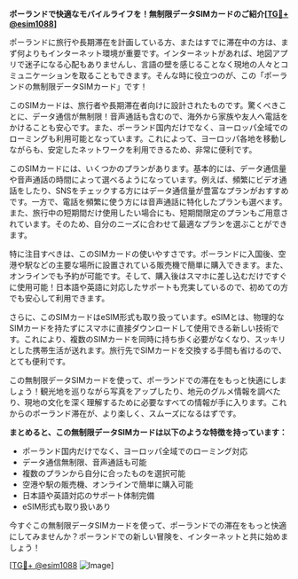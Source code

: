 **ポーランドで快適なモバイルライフを！無制限データSIMカードのご紹介[[TG💪+ @esim1088](https://t.me/s/esim1088)]**

ポーランドに旅行や長期滞在を計画している方、またはすでに滞在中の方は、まず何よりもインターネット環境が重要です。インターネットがあれば、地図アプリで迷子になる心配もありませんし、言語の壁を感じることなく現地の人々とコミュニケーションを取ることもできます。そんな時に役立つのが、この「ポーランドの無制限データSIMカード」です！

このSIMカードは、旅行者や長期滞在者向けに設計されたものです。驚くべきことに、データ通信が無制限！音声通話も含むので、海外から家族や友人へ電話をかけることも安心です。また、ポーランド国内だけでなく、ヨーロッパ全域でのローミングも利用可能となっています。これによって、ヨーロッパ各地を移動しながらも、安定したネットワークを利用できるため、非常に便利です。

このSIMカードには、いくつかのプランがあります。基本的には、データ通信量や音声通話の時間によって選べるようになっています。例えば、頻繁にビデオ通話をしたり、SNSをチェックする方にはデータ通信量が豊富なプランがおすすめです。一方で、電話を頻繁に使う方には音声通話に特化したプランも選べます。また、旅行中の短期間だけ使用したい場合にも、短期間限定のプランもご用意されています。そのため、自分のニーズに合わせて最適なプランを選ぶことができます。

特に注目すべきは、このSIMカードの使いやすさです。ポーランドに入国後、空港や駅などの主要な場所に設置されている販売機で簡単に購入できます。また、オンラインでも予約が可能です。そして、購入後はスマホに差し込むだけですぐに使用可能！日本語や英語に対応したサポートも充実しているので、初めての方でも安心して利用できます。

さらに、このSIMカードはeSIM形式も取り扱っています。eSIMとは、物理的なSIMカードを持たずにスマホに直接ダウンロードして使用できる新しい技術です。これにより、複数のSIMカードを同時に持ち歩く必要がなくなり、スッキリとした携帯生活が送れます。旅行先でSIMカードを交換する手間も省けるので、とても便利です。

この無制限データSIMカードを使って、ポーランドでの滞在をもっと快適にしましょう！観光地を巡りながら写真をアップしたり、地元のグルメ情報を調べたり、現地の文化を深く理解するために必要なすべての情報が手に入ります。これからのポーランド滞在が、より楽しく、スムーズになるはずです。

**まとめると、この無制限データSIMカードは以下のような特徴を持っています：**

- ポーランド国内だけでなく、ヨーロッパ全域でのローミング対応
- データ通信無制限、音声通話も可能
- 複数のプランから自分に合ったものを選択可能
- 空港や駅の販売機、オンラインで簡単に購入可能
- 日本語や英語対応のサポート体制完備
- eSIM形式も取り扱いあり

今すぐこの無制限データSIMカードを使って、ポーランドでの滞在をもっと快適にしてみませんか？ポーランドでの新しい冒険を、インターネットと共に始めましょう！

[[TG💪+ @esim1088](https://t.me/s/esim1088) ![Image](https://i.postimg.cc/Y0z9fWf4/image.png)]